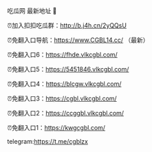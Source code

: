 吃瓜网 最新地址 👋 

⏰加入扣扣吃瓜群：http://b.j4h.cn/2yQQsU

⏰免翻入口导航：https://www.CGBL14.cc/  （最新）

⏰免翻入口6：https://fhde.vlkcgbl.com/

⏰免翻入口5：https://5451846.vlkcgbl.com/

⏰免翻入口4：https://blcgw.vlkcgbl.com/

⏰免翻入口3：https://cgbl.vlkcgbl.com/

⏰免翻入口2：https://ccggbl.vlkcgbl.com/

⏰免翻入口1：https://kwgcgbl.com/

telegram:https://t.me/cgblzx


